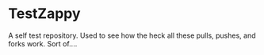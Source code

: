 TestZappy
=========

A self test repository. Used to see how the heck all these pulls, pushes, and forks work. Sort of....